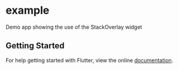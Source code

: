 # example

Demo app showing the use of the StackOverlay widget

## Getting Started

For help getting started with Flutter, view the online
[documentation](https://flutter.io/).
